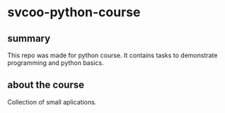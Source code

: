 # svcoo-python-course

## summary
This repo was made for python course. It contains tasks to demonstrate programming and python basics.

## about the course
Collection of small aplications.
